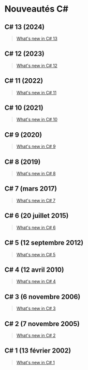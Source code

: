 # Nouveautés C#

## C# 13 (2024)

> [What's new in C# 13](https://learn.microsoft.com/en-us/dotnet/csharp/whats-new/csharp-13)

## C# 12 (2023)

> [What's new in C# 12](https://learn.microsoft.com/en-us/dotnet/csharp/whats-new/csharp-12)

## C# 11 (2022)

> [What's new in C# 11](https://docs.microsoft.com/en-us/dotnet/csharp/whats-new/csharp-11)

## C# 10 (2021)

> [What's new in C# 10](https://docs.microsoft.com/en-us/dotnet/csharp/whats-new/csharp-10)

## C# 9 (2020)

> [What's new in C# 9](https://docs.microsoft.com/en-us/dotnet/csharp/whats-new/csharp-9)

## C# 8 (2019)

> [What's new in C# 8](https://docs.microsoft.com/en-us/dotnet/csharp/whats-new/csharp-8)

## C# 7 (mars 2017)

> [What's new in C# 7](https://docs.microsoft.com/en-us/dotnet/csharp/whats-new/csharp-7)

## C# 6 (20 juillet 2015)

> [What's new in C# 6](https://docs.microsoft.com/en-us/dotnet/csharp/whats-new/csharp-version-history#c-version-60)

## C# 5 (12 septembre 2012)

> [What's new in C# 5](https://docs.microsoft.com/en-us/dotnet/csharp/whats-new/csharp-version-history#c-version-50)

## C# 4 (12 avril 2010)

> [What's new in C# 4](https://docs.microsoft.com/en-us/dotnet/csharp/whats-new/csharp-version-history#c-version-40)

## C# 3 (6 novembre 2006)

> [What's new in C# 3](https://docs.microsoft.com/en-us/dotnet/csharp/whats-new/csharp-version-history#c-version-30)

## C# 2 (7 novembre 2005)

> [What's new in C# 2](https://learn.microsoft.com/en-us/dotnet/csharp/whats-new/csharp-version-history#c-version-20)

## C# 1 (13 février 2002)

> [What's new in C# 1](https://learn.microsoft.com/en-us/dotnet/csharp/whats-new/csharp-version-history#c-version-10-1)
